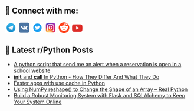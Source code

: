 ## 🔎 Connect with me:
[<img src="https://github.com/bullbesh/bullbesh/blob/main/images/Telegram.png" width="32" height="32" />](https://t.me/bullbesh)
[<img src="https://github.com/bullbesh/bullbesh/blob/main/images/VK.png" width="32" height="32" />](https://vk.com/bullbesh)
[<img src="https://github.com/bullbesh/bullbesh/blob/main/images/Twitter.png" width="32" height="32" />](https://twitter.com/bullbesh1)
[<img src="https://github.com/bullbesh/bullbesh/blob/main/images/Instagram.png" width="32" height="32" />](https://www.instagram.com/bullbesh)
[<img src="https://github.com/bullbesh/bullbesh/blob/main/images/Reddit.png" width="32" height="32" />](https://www.reddit.com/user/bullbesh)
[<img src="https://github.com/bullbesh/bullbesh/blob/main/images/YouTube.png" width="32" height="32" />](https://www.youtube.com/channel/UCtfjRs6uzgq5mfm8S06WTcg)

## 📕 Latest r/Python Posts
<!-- BLOG-POST-LIST:START -->
- [A python script that send me an alert when a reservation is open in a school website](https://www.reddit.com/r/Python/comments/11e6uwe/a_python_script_that_send_me_an_alert_when_a/)
- [__init__ and __call__ In Python - How They Differ And What They Do](https://www.reddit.com/r/Python/comments/11e6g37/init_and_call_in_python_how_they_differ_and_what/)
- [Faster apps with use cache in Python](https://www.reddit.com/r/Python/comments/11e6ba0/faster_apps_with_use_cache_in_python/)
- [Using NumPy reshape&lpar;&rpar; to Change the Shape of an Array – Real Python](https://www.reddit.com/r/Python/comments/11e5x0j/using_numpy_reshape_to_change_the_shape_of_an/)
- [Build a Robust Monitoring System with Flask and SQLAlchemy to Keep Your System Online](https://www.reddit.com/r/Python/comments/11e5wxg/build_a_robust_monitoring_system_with_flask_and/)
<!-- BLOG-POST-LIST:END -->
